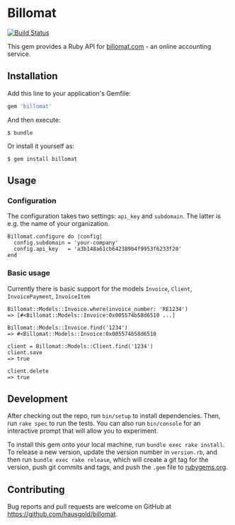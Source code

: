 # Billomat
[![Build Status](https://travis-ci.org/hausgold/billomat.svg?branch=master)](https://travis-ci.org/hausgold/billomat)

This gem provides a Ruby API for [billomat.com](https://billomat.com) - an online accounting service.

## Installation

Add this line to your application's Gemfile:

```ruby
gem 'billomat'
```

And then execute:

    $ bundle

Or install it yourself as:

    $ gem install billomat

## Usage

### Configuration

The configuration takes two settings: `api_key` and `subdomain`. The latter is e.g. the name of your organization.

```
Billomat.configure do |config|
  config.subdomain = 'your-company'
  config.api_key   = 'a3b148a61cb642389b4f9953f6233f20'
end
```

### Basic usage

Currently there is basic support for the models `Invoice`, `Client`, `InvoicePayment`, `InvoiceItem`

```
Billomat::Models::Invoice.where(invoice_number: 'RE1234')
=> [#<Billomat::Models::Invoice:0x005574b58d6510 ...]

Billomat::Models::Invoice.find('1234')
=> #<Billomat::Models::Invoice:0x005574b58d6510

client = Billomat::Models::Client.find('1234')
client.save
=> true

client.delete
=> true
```


## Development

After checking out the repo, run `bin/setup` to install dependencies. Then, run `rake spec` to run the tests. You can also run `bin/console` for an interactive prompt that will allow you to experiment.

To install this gem onto your local machine, run `bundle exec rake install`. To release a new version, update the version number in `version.rb`, and then run `bundle exec rake release`, which will create a git tag for the version, push git commits and tags, and push the `.gem` file to [rubygems.org](https://rubygems.org).

## Contributing

Bug reports and pull requests are welcome on GitHub at https://github.com/hausgold/billomat.
